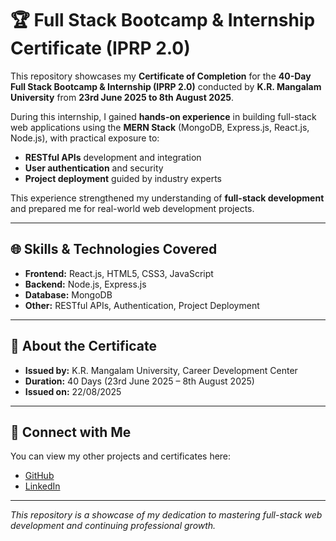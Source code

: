 # 🏆 Full Stack Bootcamp & Internship Certificate (IPRP 2.0)

This repository showcases my **Certificate of Completion** for the **40-Day Full Stack Bootcamp & Internship (IPRP 2.0)** conducted by **K.R. Mangalam University** from **23rd June 2025 to 8th August 2025**.  

During this internship, I gained **hands-on experience** in building full-stack web applications using the **MERN Stack** (MongoDB, Express.js, React.js, Node.js), with practical exposure to:

- **RESTful APIs** development and integration  
- **User authentication** and security  
- **Project deployment** guided by industry experts  

This experience strengthened my understanding of **full-stack development** and prepared me for real-world web development projects.

---

## 🌐 Skills & Technologies Covered

- **Frontend:** React.js, HTML5, CSS3, JavaScript  
- **Backend:** Node.js, Express.js  
- **Database:** MongoDB  
- **Other:** RESTful APIs, Authentication, Project Deployment  

---

## 📄 About the Certificate

- **Issued by:** K.R. Mangalam University, Career Development Center  
- **Duration:** 40 Days (23rd June 2025 – 8th August 2025)  
- **Issued on:** 22/08/2025  

---

## 🔗 Connect with Me

You can view my other projects and certificates here:  
- [GitHub](https://github.com/ayush-030)  
- [LinkedIn](https://www.linkedin.com/in/ayushrawat20)

---

*This repository is a showcase of my dedication to mastering full-stack web development and continuing professional growth.*

